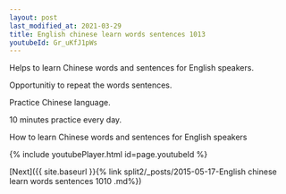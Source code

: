 ```yaml
---
layout: post
last_modified_at: 2021-03-29
title: English chinese learn words sentences 1013 
youtubeId: Gr_uKfJ1pWs
---
```

 
 
Helps to learn Chinese words and sentences for English speakers.

Opportunitiy to repeat the words sentences. 

Practice Chinese language. 
 
10 minutes practice every day. 
 
How to learn Chinese words and sentences for English speakers 
 
{% include youtubePlayer.html id=page.youtubeId %}
 
 
[Next]({{ site.baseurl }}{% link  split2/_posts/2015-05-17-English chinese learn words sentences 1010 .md%})
 
